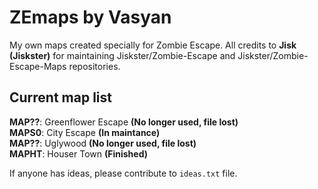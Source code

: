 # ZEmaps by Vasyan
My own maps created specially for Zombie Escape.
All credits to **Jisk (Jiskster)** for maintaining
Jiskster/Zombie-Escape and Jiskster/Zombie-Escape-Maps repositories.
## Current map list
  **MAP??**: Greenflower Escape **(No longer used, file lost)**\
  **MAPS0**: City Escape **(In maintance)**\
  **MAP??**: Uglywood **(No longer used, file lost)**\
  **MAPHT**: Houser Town **(Finished)**

If anyone has ideas, please contribute to ```ideas.txt``` file.
